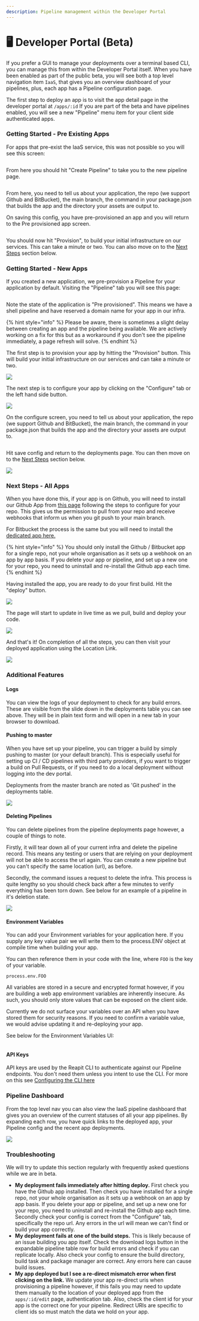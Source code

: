 ```yaml
---
description: Pipeline management within the Developer Portal
---
```


# 🖥️ Developer Portal (Beta)

If you prefer a GUI to manage your deployments over a terminal based CLI, you can manage this from within the Developer Portal itself. When you have been enabled as part of the public beta, you will see both a top level navigation item `IaaS`, that gives you an overview dashboard of your pipelines, plus, each app has a Pipeline configuration page.

The first step to deploy an app is to visit the app detail page in the developer portal at `/apps/:id` If you are part of the beta and have pipelines enabled, you will see a new "Pipeline" menu item for your client side authenticated apps.

### Getting Started - Pre Existing Apps

For apps that pre-exist the IaaS service, this was not possible so you will see this screen:

<figure><img src="../../.gitbook/assets/image.png" alt=""><figcaption></figcaption></figure>

From here you should hit "Create Pipeline" to take you to the new pipeline page.

<figure><img src="../../.gitbook/assets/image (1).png" alt=""><figcaption></figcaption></figure>

From here, you need to tell us about your application, the repo (we support Github and BitBucket), the main branch, the command in your package.json that builds the app and the directory your assets are output to.

On saving this config, you have pre-provisioned an app and you will return to the Pre provisioned app screen.

<figure><img src="../../.gitbook/assets/image (2).png" alt=""><figcaption></figcaption></figure>

You should now hit "Provision", to build your initial infrastructure on our services. This can take a minute or two. You can also move on to the [Next Steps](developer-portal-beta.md#next-steps-all-apps) section below.

### Getting Started - New Apps

If you created a new application, we pre-provision a Pipeline for your application by default. Visiting the "Pipeline" tab you will see this page:

<figure><img src="../../.gitbook/assets/image (3).png" alt=""><figcaption></figcaption></figure>

Note the state of the application is "Pre provisioned". This means we have a shell pipeline and have reserved a domain name for your app in our infra.

{% hint style="info" %}
Please be aware, there is sometimes a slight delay between creating an app and the pipeline being available. We are actively working on a fix for this but as a workaround if you don't see the pipeline immediately, a page refresh will solve.&#x20;
{% endhint %}

The first step is to provision your app by hitting the "Provision" button. This will build your initial infrastructure on our services and can take a minute or two.&#x20;

![](<../../.gitbook/assets/Screenshot 2022-06-17 at 12.24.22 (1).png>)

The next step is to configure your app by clicking on the "Configure" tab or the left hand side button.

![](<../../.gitbook/assets/Screenshot 2022-06-17 at 12.27.41.png>)

On the configure screen, you need to tell us about your application, the repo (we support Github and BitBucket), the main branch, the command in your package.json that builds the app and the directory your assets are output to.&#x20;

<figure><img src="../../.gitbook/assets/image (4).png" alt=""><figcaption></figcaption></figure>

Hit save config and return to the deployments page. You can then move on to the [Next Steps](developer-portal-beta.md#next-steps-all-apps) section below.

![](<../../.gitbook/assets/Screenshot 2022-06-17 at 12.30.23.png>)

### Next Steps - All Apps

When you have done this, if your app is on Github, you will need to install our Github App from [this page](https://github.com/apps/reapit) following the steps to configure for your repo. This gives us the permission to pull from your repo and receive webhooks that inform us when you git push to your main branch.&#x20;

For Bitbucket the process is the same but you will need to install the [dedicated app here.](https://bitbucket.org/site/addons/authorize?addon\_key=reapit)

{% hint style="info" %}
You should only install the Github / Bitbucket app for a single repo, not your whole organisation as it sets up a webhook on an app by app basis. If you delete your app or pipeline, and set up a new one for your repo, you need to uninstall and re-install the Github app each time.&#x20;
{% endhint %}

Having installed the app, you are ready to do your first build. Hit the "deploy" button.

![](<../../.gitbook/assets/Screenshot 2022-06-17 at 12.32.06.png>)

The page will start to update in live time as we pull, build and deploy your code.

![](<../../.gitbook/assets/Screenshot 2022-06-17 at 12.34.28.png>)

And that's it! On completion of all the steps, you can then visit your deployed application using the Location Link.

![](<../../.gitbook/assets/Screenshot 2022-06-17 at 12.38.26.png>)

### Additional Features

#### Logs

You can view the logs of your deployment to check for any build errors. These are visible from the slide down in the deployments table you can see above. They will be in plain text form and will open in a new tab in your browser to download.

#### Pushing to master

When you have set up your pipeline, you can trigger a build by simply pushing to master (or your default branch). This is especially useful for setting up CI / CD pipelines with third party providers, if you want to trigger a build on Pull Requests, or if you need to do a local deployment without logging into the dev portal.

Deployments from the master branch are noted as 'Git pushed' in the deployments table.

![](<../../.gitbook/assets/Screenshot 2022-06-17 at 12.41.18.png>)

#### Deleting Pipelines

You can delete pipelines from the pipeline deployments page however, a couple of things to note.&#x20;

Firstly, it will tear down all of your current infra and delete the pipeline record. This means any testing or users that are relying on your deployment will not be able to access the url again. You can create a new pipeline but you can't specify the same location (url), as before.

Secondly, the command issues a request to delete the infra. This process is quite lengthy so you should check back after a few minutes to verify everything has been torn down. See below for an example of a pipeline in it's deletion state.

![](<../../.gitbook/assets/Screenshot 2022-06-17 at 12.44.29.png>)

#### Environment Variables

You can add your Environment variables for your application here. If you supply any key value pair we will write them to the process.ENV object at compile time when building your app.

You can then reference them in your code with the line, where `FOO` is the key of your variable.

`process.env.FOO`

All variables are stored in a secure and encrypted format however, if you are building a web app environment variables are inherently insecure. As such, you should only store values that can be exposed on the client side.

Currently we do not surface your variables over an API when you have stored them for security reasons. If you need to confirm a variable value, we would advise updating it and re-deploying your app.

See below for the Environment Variables UI:

<figure><img src="../../.gitbook/assets/image (128).png" alt=""><figcaption></figcaption></figure>

#### API Keys

API keys are used by the Reapit CLI to authenticate against our Pipeline endpoints. You don't need them unless you intent to use the CLI. For more on this see [Configuring the CLI here](cli-beta.md#configure-the-cli)

### Pipeline Dashboard

From the top level nav you can also view the IaaS pipeline dashboard that gives you an overview of the current statuses of all your app pipelines. By expanding each row, you have quick links to the deployed app, your Pipeline config and the recent app deployments.

![](<../../.gitbook/assets/Screenshot 2022-06-16 at 16.05.15.png>)

### Troubleshooting&#x20;

We will try to update this section regularly with frequently asked questions while we are in beta.

* **My deployment fails immediately after hitting deploy.**  First check you have the Github app installed. Then check you have installed for a single repo, not your whole organisation as it sets up a webhook on an app by app basis. If you delete your app or pipeline, and set up a new one for your repo, you need to uninstall and re-install the Github app each time. Secondly check your config is correct from the "Configure" tab, specifically the repo url. Any errors in the url will mean we can't find or build your app correctly.
* **My deployment fails at one of the build steps.** This is likely because of an issue building you app itself. Check the download logs button in the expandable pipeline table row for build errors and check if you can replicate locally. Also check your config to ensure the build directory, build task and package manager are correct. Any errors here can cause build issues.
* **My app deployed but I see a re-direct mismatch error when first clicking on the link.** We update your app re-direct uris when provisioning a pipeline however, if this fails you may need to update them manually to the location of your deployed app from the `apps/:id/edit` page,  authentication tab. Also, check the client id for your app is the correct one for your pipeline. Redirect URIs are specific to client ids so must match the data we hold on your app.
